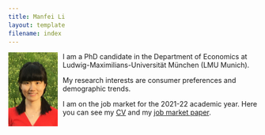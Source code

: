 ```yaml
---
title: Manfei Li
layout: template
filename: index
--- 
```


<img title="Potrait Manfei Li" alt="Potrait Manfei Li" align="left" src="img/portrait_manfei_li.jpg" style="height: 150px; width:100px; float:left; padding-right:10px; padding-bottom:10px;">I am a PhD candidate in the Department of Economics at Ludwig-Maximilians-Universität München (LMU Munich).

My research interests are consumer preferences and demographic trends.

I am on the job market for the 2021-22 academic year. Here you can see my [CV](download/cv_manfei_li.pdf 'cv_manfei_li.pdf') and my [job market paper](download/jmp_manfei_li.pdf 'jmp_manfei_li.pdf').

